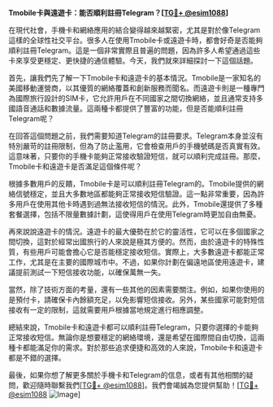 **Tmobile卡與遠遊卡：能否順利註冊Telegram？[[TG💪+ @esim1088](https://t.me/s/esim1088)]**

在現代社會，手機卡和網絡應用的結合變得越來越緊密，尤其是對於像Telegram這樣的全球性社交平台。很多人在使用Tmobile卡或遠遊卡時，都會好奇是否能夠順利註冊Telegram。這是一個非常實際且普遍的問題，因為許多人希望通過這些卡來享受更穩定、更快捷的通信體驗。今天，我們就來詳細探討一下這個話題。

首先，讓我們先了解一下Tmobile卡和遠遊卡的基本情況。Tmobile是一家知名的美國移動運營商，以其優質的網絡覆蓋和創新服務而聞名。而遠遊卡則是一種專門為國際旅行設計的SIM卡，它允許用戶在不同國家之間切換網絡，並且通常支持多國語音通話和數據流量。這兩種卡都提供了豐富的功能，但是否能順利註冊Telegram呢？

在回答這個問題之前，我們需要知道Telegram的註冊要求。Telegram本身並沒有特別嚴苛的註冊限制，但為了防止濫用，它會檢查用戶的手機號碼是否真實有效。這意味著，只要你的手機卡能夠正常接收驗證短信，就可以順利完成註冊。那麼，Tmobile卡和遠遊卡是否滿足這個條件呢？

根據多數用戶的反饋，Tmobile卡是可以順利註冊Telegram的。Tmobile提供的網絡信號穩定，並且大多數地區都能夠正常接收短信驗證。這一點非常重要，因為許多用戶在使用其他卡時遇到過無法接收短信的情況。此外，Tmobile還提供了多種套餐選擇，包括不限量數據計劃，這使得用戶在使用Telegram時更加自由無憂。

再來說說遠遊卡的情況。遠遊卡的最大優勢在於它的靈活性，它可以在多個國家之間切換，這對於經常出國旅行的人來說是極其方便的。然而，由於遠遊卡的特殊性質，有些用戶可能會擔心它是否能穩定接收短信。實際上，大多數遠遊卡都能正常工作，尤其是在主要的國際城市中。不過，如果你計劃在偏遠地區使用遠遊卡，建議提前測試一下短信接收功能，以確保萬無一失。

當然，除了技術方面的考量，還有一些其他的因素需要關注。例如，如果你使用的是預付卡，請確保卡內餘額充足，以免影響短信接收。另外，某些國家可能對短信接收有一定的限制，這就需要用戶根據當地規定進行相應調整。

總結來說，Tmobile卡和遠遊卡都可以順利註冊Telegram，只要你選擇的卡能夠正常接收短信。無論你是想要穩定的網絡環境，還是希望在國際間自由切換，這兩種卡都能滿足你的需求。對於那些追求便捷和高效的人來說，Tmobile卡和遠遊卡都是不錯的選擇。

最後，如果你想了解更多關於手機卡和Telegram的信息，或者有其他相關的疑問，歡迎隨時聯繫我們[[TG💪+ @esim1088](https://t.me/s/esim1088)]。我們會竭誠為您提供幫助！[[TG💪+ @esim1088](https://t.me/s/esim1088) ![Image](https://i.postimg.cc/4NQfJmqS/Snipaste-2025-05-13-00-14-12.png)]